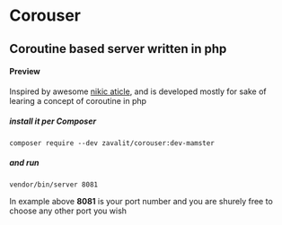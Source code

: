 # Corouser 



## Coroutine based server written in php

#### Preview

Inspired by awesome [nikic aticle](https://nikic.github.io/2012/12/22/Cooperative-multitasking-using-coroutines-in-PHP.html), and is developed mostly for sake of learing a concept of coroutine in php 


##### install it per Composer

    composer require --dev zavalit/corouser:dev-mamster
    
##### and run

    vendor/bin/server 8081 
    
  In example above **8081** is your port number and you are shurely free to choose any other port you wish